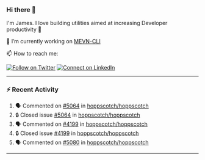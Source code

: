 ### Hi there 👋

I'm James. I love building utilities aimed at increasing Developer productivity :raised_hands: 

🔭 I’m currently working on [MEVN-CLI](https://github.com/madlabsinc/mevn-cli)

📫 How to reach me:

[![Follow on Twitter](https://img.shields.io/badge/--twitter?label=Twitter&logo=Twitter&style=social)](https://twitter.com/james_madhacks) [![Connect on LinkedIn](https://img.shields.io/badge/--linkedin?label=LinkedIn&logo=LinkedIn&style=social)](https://www.linkedin.com/in/jamesgeorge007)

---

### :zap: Recent Activity

<!--START_SECTION:activity-->
1. 🗣 Commented on [#5064](https://github.com/hoppscotch/hoppscotch/issues/5064#issuecomment-2918618194) in [hoppscotch/hoppscotch](https://github.com/hoppscotch/hoppscotch)
2. 🔒 Closed issue [#5064](https://github.com/hoppscotch/hoppscotch/issues/5064) in [hoppscotch/hoppscotch](https://github.com/hoppscotch/hoppscotch)
3. 🗣 Commented on [#4199](https://github.com/hoppscotch/hoppscotch/issues/4199#issuecomment-2918615470) in [hoppscotch/hoppscotch](https://github.com/hoppscotch/hoppscotch)
4. 🔒 Closed issue [#4199](https://github.com/hoppscotch/hoppscotch/issues/4199) in [hoppscotch/hoppscotch](https://github.com/hoppscotch/hoppscotch)
5. 🗣 Commented on [#5080](https://github.com/hoppscotch/hoppscotch/issues/5080#issuecomment-2918614835) in [hoppscotch/hoppscotch](https://github.com/hoppscotch/hoppscotch)
<!--END_SECTION:activity-->

---

<!--
**jamesgeorge007/jamesgeorge007** is a ✨ _special_ ✨ repository because its `README.md` (this file) appears on your GitHub profile.

Here are some ideas to get you started:

- 🌱 I’m currently learning ...
- 👯 I’m looking to collaborate on ...
- 🤔 I’m looking for help with ...
- 💬 Ask me about ...
- 😄 Pronouns: ...
- ⚡ Fun fact: ...
-->
